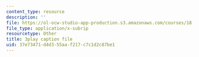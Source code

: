 ```yaml
---
content_type: resource
description: ''
file: https://ol-ocw-studio-app-production.s3.amazonaws.com/courses/18-02sc-multivariable-calculus-fall-2010/37e73471d4d355aaf217c7c1d2c87be1_QHaAoQQy07I.srt
file_type: application/x-subrip
resourcetype: Other
title: 3play caption file
uid: 37e73471-d4d3-55aa-f217-c7c1d2c87be1
---
```

